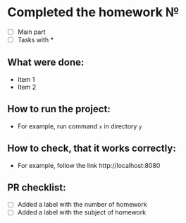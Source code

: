 # Completed the homework №

 - [ ] Main part
 - [ ] Tasks with *

## What were done:
 - Item 1
 - Item 2

## How to run the project:
 - For example, run command `x` in directory `y`

## How to check, that it works correctly:
 - For example, follow the link http://localhost:8080

## PR checklist:
 - [ ] Added a label with the number of homework
 - [ ] Added a label with the subject of homework

